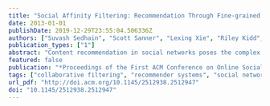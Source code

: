 ```yaml
---
title: "Social Affinity Filtering: Recommendation Through Fine-grained Analysis of User Interactions and Activities"
date: 2013-01-01
publishDate: 2019-12-29T23:55:04.506336Z
authors: ["Suvash Sedhain", "Scott Sanner", "Lexing Xie", "Riley Kidd", "Khoi-Nguyen Tran", "Peter Christen"]
publication_types: ["1"]
abstract: "Content recommendation in social networks poses the complex problem of learning user preferences from a rich and complex set of interactions (e.g., likes, comments and tags for posts, photos and videos) and activities (e.g., favourites, group memberships, interests). While many social collaborative filtering approaches learn from aggregate statistics over this social information, we show that only a small subset of user interactions and activities are actually useful for social recommendation, hence learning which of these are most informative is of critical importance. To this end, we define a novel social collaborative filtering approach termed social affinity filtering (SAF). On a preference dataset of Facebook users and their interactions with 37,000+ friends collected over a four month period, SAF learns which fine-grained interactions and activities are informative and outperforms state-of-the-art (social) collaborative filtering methods by over 6% in prediction accuracy; SAF also exhibits strong cold-start performance. In addition, we analyse various aspects of fine-grained social features and show (among many insights) that interactions on video content are more informative than other modalities (e.g., photos), the most informative activity groups tend to have small memberships, and features corresponding to “long-tailed” content (e.g., music and books) can be much more predictive than those with fewer choices (e.g., interests and sports). In summary, this work demonstrates the substantial predictive power of fine-grained social features and the novel method of SAF to leverage them for state-of-the-art social recommendation."
featured: false
publication: "*Proceedings of the First ACM Conference on Online Social Networks*"
tags: ["collaborative filtering", "recommender systems", "social networks"]
url_pdf: "http://doi.acm.org/10.1145/2512938.2512947"
doi: "10.1145/2512938.2512947"
---
```


